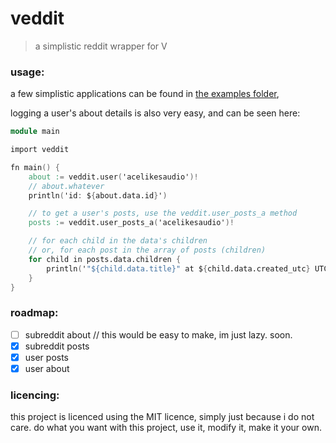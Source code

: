 # veddit
> a simplistic reddit wrapper for V

### usage:
a few simplistic applications can be found in [the examples folder](./examples),


logging a user's about details is also very easy, and can be seen here:
```v
module main

import veddit

fn main() {
    about := veddit.user('acelikesaudio')!
    // about.whatever
    println('id: ${about.data.id}')

    // to get a user's posts, use the veddit.user_posts_a method
    posts := veddit.user_posts_a('acelikesaudio')!

    // for each child in the data's children
    // or, for each post in the array of posts (children)
    for child in posts.data.children {
        println('"${child.data.title}" at ${child.data.created_utc} UTC (${child.data.permalink})')
    }
}
```

### roadmap:
- [ ] subreddit about // this would be easy to make, im just lazy. soon.
- [x] subreddit posts
- [x] user posts
- [x] user about

### licencing:
this project is licenced using the MIT licence, simply just because i do not care.
do what you want with this project, use it, modify it, make it your own.
